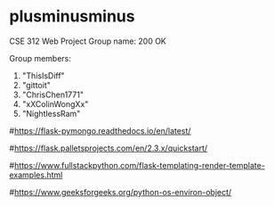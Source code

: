 # plusminusminus

CSE 312 Web Project
Group name: 200 OK

Group members:

1. "ThisIsDiff"
2. "gittoit"
3. "ChrisChen1771"
4. "xXColinWongXx"
5. "NightlessRam"

#https://flask-pymongo.readthedocs.io/en/latest/

#https://flask.palletsprojects.com/en/2.3.x/quickstart/

#https://www.fullstackpython.com/flask-templating-render-template-examples.html

#https://www.geeksforgeeks.org/python-os-environ-object/
